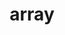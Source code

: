---
layout: class
short_name: array
qualified_name: nda::array
namespaces: [nda]
includer: src/nda.hpp
desc: Long description of the array class
brief: Brief doc
tparams:
  T: T is a type
  R: Rank
methods: [method1]
non_member_functions: []
member_types:
  value_t:
    type: T
    desc: This is value_t
  arr_t:
    type: std::vector<T>
    desc: This is value_t
  index_t:
    type: long
    desc: My index_t
member_fields:
  x:
    type: double
    desc: Something
example:
  desc: The description of the code
  code: |
    #include <nda/nda.hpp>
    int main() {
      nda::array<int, 1> a{1, 2, 3};
      nda::array_view<int, 1> v = make_view(a);
      std::vector<nda::array> V{{1, 2}, {2, 3}};
see-also: [nda::array_view]
signature: template <typename T, int R> class array
source: src/nda.hpp
title: array
parent: nda
grand_parent: C++ API
has_children: true
...